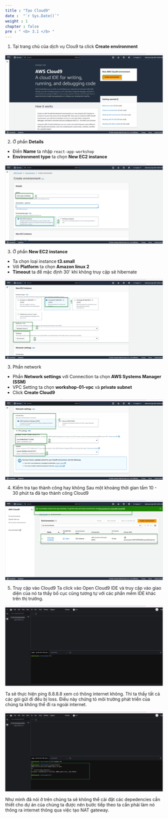 ```yaml
---
title : "Tạo Cloud9"
date :  "`r Sys.Date()`" 
weight : 1 
chapter : false
pre : " <b> 3.1 </b> "
---
```



1. Tại trang chủ của dịch vụ Clou9 ta click **Create environment**

![IMAGE](/images/3-developmentEnvironment/3.1-createCloud9/001-createCloud9.png)

2. Ở phần **Details**
- Điền **Name** ta nhập `react-app-workshop`
- **Environment type** ta chọn **New EC2 instance**

![IMAGE](/images/3-developmentEnvironment/3.1-createCloud9/002-createCloud9.png)

3. Ở phần **New EC2 instance** 
- Ta chọn loại instance **t3.small**
- Với **Platform** ta chọn **Amazon linux 2**
- **Timeout** ta để mặc định 30' khi không truy cập sẽ hibernate

![IMAGE](/images/3-developmentEnvironment/3.1-createCloud9/003-createCloud9.png)

3. Phần network
- Phần **Network settings** với Connection ta chọn **AWS Systems Manager (SSM)**
- VPC Setting ta chọn **workshop-01-vpc** và **private subnet**
- Click **Create Cloud9**

![IMAGE](/images/3-developmentEnvironment/3.1-createCloud9/004-createCloud9.png)

4. Kiểm tra tạo thành công hay không
Sau một khoảng thời gian tầm 10 - 30 phút ta đã tạo thành công Cloud9

![IMAGE](/images/3-developmentEnvironment/3.1-createCloud9/005-createCloud9.png)

5. Truy cập vào Cloud9
Ta click vào Open Cloud9 IDE và truy cập vào giao diện của nó ta thấy bố cục cũng tương tự với các phần mềm IDE khác trên thị trường.

![IMAGE](/images/3-developmentEnvironment/3.1-createCloud9/006-createCloud9.png)

Ta sẽ thực hiện ping 8.8.8.8 xem có thông internet không. Thì ta thấy tất cả các gói gửi đi đều bị loss. Điều này chứng tỏ môi trường phát triển của chúng ta không thể đi ra ngoài internet. 

![IMAGE](/images/3-developmentEnvironment/3.1-createCloud9/007-createCloud9.png)

Như mình đã nói ở trên chúng ta sẽ không thể cài đặt các depedencies cần thiết cho dự án của chúng ta được nên bước tiếp theo ta cần phải làm nó thông ra internet thông qua việc tạo NAT gateway.

